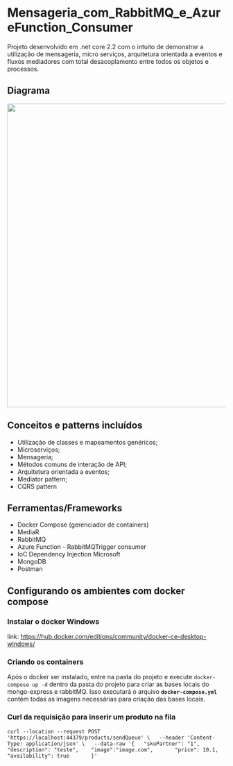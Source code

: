 # Mensageria_com_RabbitMQ_e_AzureFunction_Consumer

Projeto desenvolvido em .net core 2.2 com o intuito de demonstrar a utilização de 
mensageria, micro serviços, arquitetura orientada a eventos e fluxos mediadores com total desacoplamento
entre todos os objetos e processos.

## Diagrama
<img src="https://user-images.githubusercontent.com/73493014/110170081-68d30580-7dd8-11eb-8620-c114d29658f2.png" width="700" align="center">

## Conceitos e patterns incluídos
* Utilização de classes e mapeamentos genéricos;
* Microserviços;
* Mensageria;
* Métodos comuns de interação de API;
* Arquitetura orientada a eventos;
* Mediator pattern;
* CQRS pattern

## Ferramentas/Frameworks 

* Docker Compose (gerenciador de containers)
* MediaR
* RabbitMQ
* Azure Function - RabbitMQTrigger consumer
* IoC Dependency Injection Microsoft
* MongoDB
* Postman

## Configurando os ambientes com docker compose

### Instalar o docker Windows
link: https://hub.docker.com/editions/community/docker-ce-desktop-windows/

### Criando os containers 
Após o docker ser instalado, entre na pasta do projeto e execute `docker-compose up -d` dentro da pasta do projeto para criar as bases locais do mongo-express e rabbitMQ.
Isso executará o arquivo **`docker-compose.yml`** contém todas as imagens necessárias para criação das bases locais.

### Curl da requisição para inserir um produto na fila 
`curl --location --request POST 'https://localhost:44379/products/sendQueue' \  
--header 'Content-Type: application/json' \  
--data-raw '{  
    "skuPartner": "1",    
    "description": "teste",   
    "image":"image.com",      
    "price": 10.1,      
    "availability": true      
}'`
 
 

